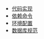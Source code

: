 * [代码实现](doc/code/go.micro/impl)
* [依赖命令](doc/code/go.micro/commands)
* [环境配置](doc/code/go.micro/env)
* [数据库规范](doc/code/go.micro/database-standard)
